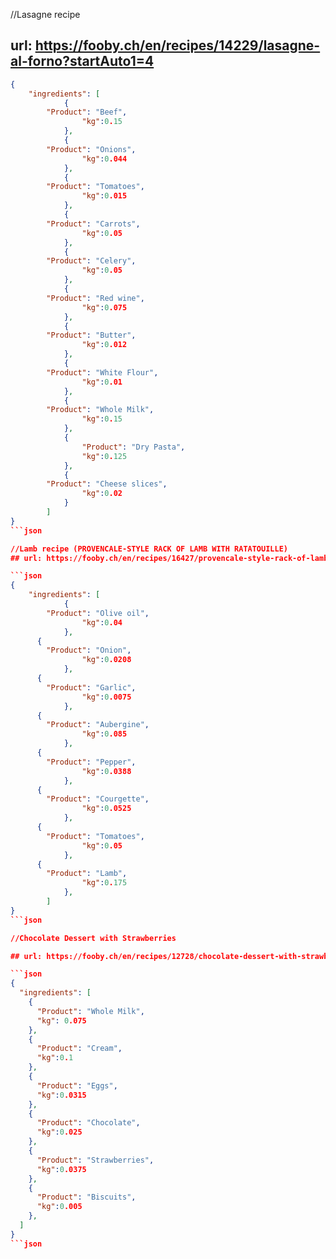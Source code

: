 //Lasagne recipe
## url: https://fooby.ch/en/recipes/14229/lasagne-al-forno?startAuto1=4

```json
{
    "ingredients": [
			{
        "Product": "Beef",
				"kg":0.15
			},
			{
        "Product": "Onions",
				"kg":0.044
			},
			{
        "Product": "Tomatoes",
				"kg":0.015
			},
			{
        "Product": "Carrots",
				"kg":0.05
			},
			{
        "Product": "Celery",
				"kg":0.05
			},
			{
        "Product": "Red wine",
				"kg":0.075
			},
			{
        "Product": "Butter",
				"kg":0.012
			},
			{
        "Product": "White Flour",
				"kg":0.01
			},
			{
        "Product": "Whole Milk",
				"kg":0.15
			},
			{
				"Product": "Dry Pasta",
				"kg":0.125
			},
			{
        "Product": "Cheese slices",
				"kg":0.02
			}
		]
}
```json

//Lamb recipe (PROVENCALE-STYLE RACK OF LAMB WITH RATATOUILLE)
## url: https://fooby.ch/en/recipes/16427/provencale-style-rack-of-lamb-with-ratatouille?startAuto1=0

```json
{
    "ingredients": [
			{
        "Product": "Olive oil",
				"kg":0.04
			},
      {
        "Product": "Onion",
				"kg":0.0208
			},
      {
        "Product": "Garlic",
				"kg":0.0075
			},
      {
        "Product": "Aubergine",
				"kg":0.085
			},
      {
        "Product": "Pepper",
				"kg":0.0388
			},
      {
        "Product": "Courgette",
				"kg":0.0525
			},
      {
        "Product": "Tomatoes",
				"kg":0.05
			},
      {
        "Product": "Lamb",
				"kg":0.175
			},
		]
}
```json

//Chocolate Dessert with Strawberries

## url: https://fooby.ch/en/recipes/12728/chocolate-dessert-with-strawberries?startAuto1=4

```json
{
  "ingredients": [
    {
      "Product": "Whole Milk",
      "kg": 0.075
    },
    {
      "Product": "Cream",
      "kg":0.1
    },
    {
      "Product": "Eggs",
      "kg":0.0315
    },
    {
      "Product": "Chocolate",
      "kg":0.025
    },
    {
      "Product": "Strawberries",
      "kg":0.0375
    },
    {
      "Product": "Biscuits",
      "kg":0.005
    },
  ]
}
```json
